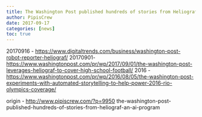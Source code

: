 ```yaml
---
title: The Washington Post published hundreds of stories from Heliograf, an AI program
author: PipisCrew
date: 2017-09-17
categories: [news]
toc: true
---
```


20170916 - https://www.digitaltrends.com/business/washington-post-robot-reporter-heliograf/
20170901- https://www.washingtonpost.com/pr/wp/2017/09/01/the-washington-post-leverages-heliograf-to-cover-high-school-football/
2016 - https://www.washingtonpost.com/pr/wp/2016/08/05/the-washington-post-experiments-with-automated-storytelling-to-help-power-2016-rio-olympics-coverage/

origin - http://www.pipiscrew.com/?p=9950 the-washington-post-published-hundreds-of-stories-from-heliograf-an-ai-program